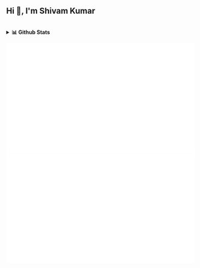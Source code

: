 ## Hi 👋, I'm Shivam Kumar

<br />

<details>	
<summary><b>📊 Github Stats</b></summary>

<img height="200em" align='left' src="https://github-readme-stats.vercel.app/api?username=rahul-jha98&show_icons=true&hide_border=true&count_private=true&include_all_commits=true&hide_rank=true&custom_title=Activity&bg_color=00000000&text_color=8B8B8B&title_color=4183C4&icon_color=4183C4&disable_animations=true" />

<img height="200em" src="https://github-readme-stats.vercel.app/api/top-langs/?username=rahul-jha98&hide_border=true&layout=compact&count_private=true&langs_count=8&bg_color=00000000&text_color=8B8B8B&title_color=4183C4&exclude_repo=Reinforcement-Learning"/>
</details>



![](https://raw.githubusercontent.com/akaShivam/this/asset4/generated/overview.svg)
![](https://raw.githubusercontent.com/akaShivam/this/asset4/generated/languages.svg)
